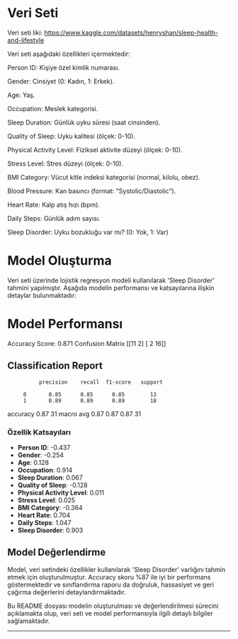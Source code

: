
# Veri Seti

Veri seti liki: https://www.kaggle.com/datasets/henryshan/sleep-health-and-lifestyle

Veri seti aşağıdaki özellikleri içermektedir:

Person ID: Kişiye özel kimlik numarası.

Gender: Cinsiyet (0: Kadın, 1: Erkek).

Age: Yaş.

Occupation: Meslek kategorisi.

Sleep Duration: Günlük uyku süresi (saat cinsinden).

Quality of Sleep: Uyku kalitesi (ölçek: 0-10).

Physical Activity Level: Fiziksel aktivite düzeyi (ölçek: 0-10).

Stress Level: Stres düzeyi (ölçek: 0-10).

BMI Category: Vücut kitle indeksi kategorisi (normal, kilolu, obez).

Blood Pressure: Kan basıncı (format: "Systolic/Diastolic").

Heart Rate: Kalp atış hızı (bpm).

Daily Steps: Günlük adım sayısı.

Sleep Disorder: Uyku bozukluğu var mı? (0: Yok, 1: Var)

# Model Oluşturma
Veri seti üzerinde lojistik regresyon modeli kullanılarak 'Sleep Disorder' tahmini yapılmıştır. Aşağıda modelin performansı ve katsayılarına ilişkin detaylar bulunmaktadır:

# Model Performansı
Accuracy Score: 0.871
Confusion Matrix
[[11  2]
 [ 2 16]]
## Classification Report
              precision    recall  f1-score   support

         0       0.85      0.85      0.85        13
         1       0.89      0.89      0.89        18

  accuracy                           0.87        31
 macro avg       0.87      0.87      0.87        31



### Özellik Katsayıları

- **Person ID**: -0.437
- **Gender**: -0.254
- **Age**: 0.128
- **Occupation**: 0.914
- **Sleep Duration**: 0.067
- **Quality of Sleep**: -0.128
- **Physical Activity Level**: 0.011
- **Stress Level**: 0.025
- **BMI Category**: -0.364
- **Heart Rate**: 0.704
- **Daily Steps**: 1.047
- **Sleep Disorder**: 0.903

## Model Değerlendirme

Model, veri setindeki özellikler kullanılarak 'Sleep Disorder' varlığını tahmin etmek için oluşturulmuştur. Accuracy skoru %87 ile iyi bir performans göstermektedir ve sınıflandırma raporu da doğruluk, hassasiyet ve geri çağırma değerlerini detaylandırmaktadır.

Bu README dosyası modelin oluşturulması ve değerlendirilmesi sürecini açıklamakta olup, veri seti ve model performansıyla ilgili detaylı bilgiler sağlamaktadır.

---
